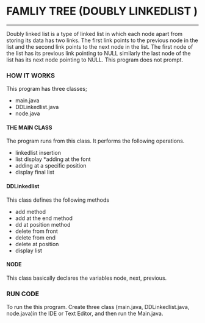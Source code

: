 # FAMLIY TREE (DOUBLY LINKEDLIST )
___
Doubly linked list is a type of linked list in which each node apart from storing its data has two links. The first link points to the previous node in the list and the second link points to the next node in the list. The first node of the list has its previous link pointing to NULL similarly the last node of the list has its next node pointing to NULL.
This program does not prompt.

### HOW IT WORKS

This program has three classes;

* main.java
* DDLinkedlist.java
* node.java

#### THE MAIN CLASS
The program runs from this class. It performs the following operations.

* linkedlist insertion
* list display 
*adding at the font
* adding at a specific position
* display final list

#### DDLinkedlist
This class defines the following methods

* add method
*  add at the end method
* dd at position method
* delete from front
* delete from end
* delete at position
* display list 


#### NODE
This class basically declares the variables node, next, previous.


### RUN CODE
To run the this program. Create three class (main.java, DDLinkedlist.java, node.java)in the IDE or Text Editor, and then run the Main.java.

